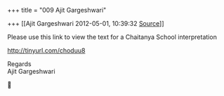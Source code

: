 +++
title = "009 Ajit Gargeshwari"

+++
[[Ajit Gargeshwari	2012-05-01, 10:39:32 [Source](https://groups.google.com/g/samskrita/c/YuYs88hu6_E)]]



Please use this link to view the text for a Chaitanya School interpretation  
  
<http://tinyurl.com/choduu8>  
  
Regards  
Ajit Gargeshwari



